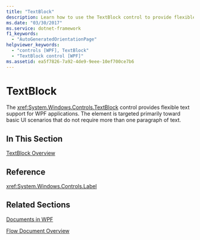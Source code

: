```yaml
---
title: "TextBlock"
description: Learn how to use the TextBlock control to provide flexible text support for UI scenarios that do not require more than one paragraph of text.
ms.date: "03/30/2017"
ms.service: dotnet-framework
f1_keywords:
  - "AutoGeneratedOrientationPage"
helpviewer_keywords:
  - "controls [WPF], TextBlock"
  - "TextBlock control [WPF]"
ms.assetid: ea5f7826-7a92-4de9-9eee-10ef700ce7b6
---
```

# TextBlock

The <xref:System.Windows.Controls.TextBlock> control provides flexible text support for WPF applications. The element is targeted primarily toward basic UI scenarios that do not require more than one paragraph of text.

## In This Section

[TextBlock Overview](textblock-overview.md)

## Reference

<xref:System.Windows.Controls.Label>

## Related Sections

[Documents in WPF](../advanced/documents-in-wpf.md)

[Flow Document Overview](../advanced/flow-document-overview.md)
